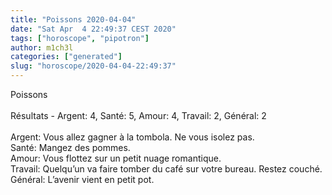 ```yaml
---
title: "Poissons 2020-04-04"
date: "Sat Apr  4 22:49:37 CEST 2020"
tags: ["horoscope", "pipotron"]
author: m1ch3l
categories: ["generated"]
slug: "horoscope/2020-04-04-22:49:37"
---
```


Poissons<br>
<br>
Résultats - Argent: 4, Santé: 5, Amour: 4, Travail: 2, Général: 2<br>
<br>
Argent:  Vous allez gagner à la tombola. Ne vous isolez pas.<br>
Santé:   Mangez des pommes. <br>
Amour:   Vous flottez sur un petit nuage romantique. <br>
Travail: Quelqu’un va faire tomber du café sur votre bureau. Restez couché.<br>
Général: L’avenir vient en petit pot.<br>
